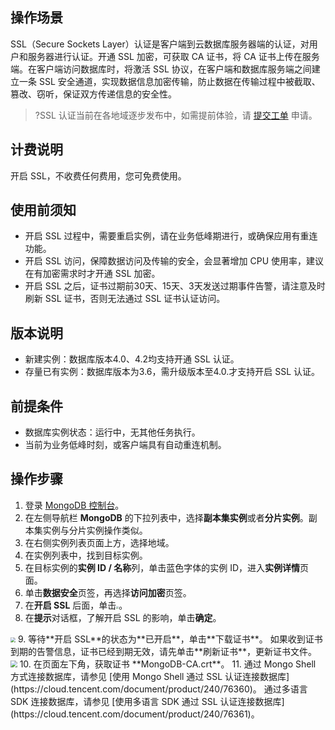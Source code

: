 ## 操作场景
SSL（Secure Sockets Layer）认证是客户端到云数据库服务器端的认证，对用户和服务器进行认证。开通 SSL 加密，可获取 CA 证书，将 CA 证书上传在服务端。在客户端访问数据库时，将激活 SSL 协议，在客户端和数据库服务端之间建立一条 SSL 安全通道，实现数据信息加密传输，防止数据在传输过程中被截取、篡改、窃听，保证双方传递信息的安全性。 
>?SSL 认证当前在各地域逐步发布中，如需提前体验，请 [提交工单](https://console.cloud.tencent.com/workorder/category) 申请。

## 计费说明
开启 SSL，不收费任何费用，您可免费使用。

## 使用前须知
- 开启 SSL 过程中，需要重启实例，请在业务低峰期进行，或确保应用有重连功能。
- 开启 SSL 访问，保障数据访问及传输的安全，会显著增加 CPU 使用率，建议在有加密需求时才开通 SSL 加密。
- 开启 SSL 之后，证书过期前30天、15天、3天发送过期事件告警，请注意及时刷新 SSL 证书，否则无法通过 SSL 证书认证访问。

## 版本说明
- 新建实例：数据库版本4.0、4.2均支持开通 SSL 认证。
- 存量已有实例：数据库版本为3.6，需升级版本至4.0.才支持开启 SSL 认证。

## 前提条件
- 数据库实例状态：运行中，无其他任务执行。
- 当前为业务低峰时刻，或客户端具有自动重连机制。

## 操作步骤
1. 登录 [MongoDB 控制台](https://console.cloud.tencent.com/mongodb)。
2. 在左侧导航栏 **MongoDB** 的下拉列表中，选择**副本集实例**或者**分片实例**。副本集实例与分片实例操作类似。
3. 在右侧实例列表页面上方，选择地域。
4. 在实例列表中，找到目标实例。
5. 在目标实例的**实例 ID / 名称**列，单击蓝色字体的实例 ID，进入**实例详情**页面。
6. 单击**数据安全**页签，再选择**访问加密**页签。
7. 在**开启 SSL** 后面，单击<img src="https://qcloudimg.tencent-cloud.cn/raw/84853fe19aa340a98cc138f8d951ddb9.png" style="zoom: 25%;" />。
8. 在**提示**对话框，了解开启 SSL 的影响，单击**确定**。
<img src="https://qcloudimg.tencent-cloud.cn/raw/b46c6404a27d3b9a361484b34c0fb60a.png"  style="zoom:50%;">
9. 等待**开启 SSL**的状态为**已开启**，单击**下载证书**。
如果收到证书到期的告警信息，证书已经到期无效，请先单击**刷新证书**，更新证书文件。
<img src="https://qcloudimg.tencent-cloud.cn/raw/459637e4bd877c2fe738b54d4b909d72.png" style="zoom:67%;" />
10. 在页面左下角，获取证书 **MongoDB-CA.crt**。
11. 通过 Mongo Shell 方式连接数据库，请参见 [使用 Mongo Shell 通过 SSL 认证连接数据库](https://cloud.tencent.com/document/product/240/76360)。
通过多语言 SDK 连接数据库，请参见 [使用多语言 SDK 通过 SSL 认证连接数据库](https://cloud.tencent.com/document/product/240/76361)。

